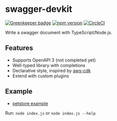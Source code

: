 # swagger-devkit

[![Greenkeeper badge](https://badges.greenkeeper.io/WorksApplications/swagger-devkit.svg)](https://greenkeeper.io/) [![npm version](https://badge.fury.io/js/swagger-devkit.svg)](https://badge.fury.io/js/swagger-devkit) [![CircleCI](https://circleci.com/gh/WorksApplications/swagger-devkit.svg?style=svg)](https://circleci.com/gh/WorksApplications/swagger-devkit)

Write a swagger document with TypeScript/Node.js.

## Features

- Supports OpenAPI 3 (not completed yet)
- Well-typed library with completions
- Declarative style, inspired by [aws-cdk](https://github.com/awslabs/aws-cdk)
- Extend with custom plugins

## Example

- [petstore example](https://github.com/WorksApplications/swagger-devkit/blob/master/example/index.js)

Run: `node index.js` or `node index.js --help`
